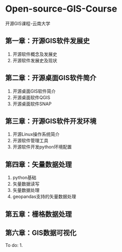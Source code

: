 # Open-source-GIS-Course
开源GIS课程-云南大学

## 第一章：开源GIS软件发展史
1. 开源软件概念及发展史
2. 开源软件发展史及现状

## 第二章：开源桌面GIS软件简介
1. 开源桌面GIS软件简介
2. 开源桌面软件QGIS
3. 开源桌面软件SNAP

## 第三章：开源GIS软件开发环境
1. 开源Linux操作系统简介
2. 开源软件管理工具
3. 开源软件开发python环境配置

## 第四章：矢量数据处理
1. python基础
2. 矢量数据读写
3. 矢量数据处理
4. geopandas支持的矢量数据处理

## 第五章：栅格数据处理



## 第六章：GIS数据可视化



To do:
1. 